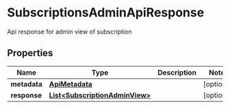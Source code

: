 

# SubscriptionsAdminApiResponse

Api response for admin view of subscription

## Properties

Name | Type | Description | Notes
------------ | ------------- | ------------- | -------------
**metadata** | [**ApiMetadata**](ApiMetadata.md) |  |  [optional]
**response** | [**List&lt;SubscriptionAdminView&gt;**](SubscriptionAdminView.md) |  |  [optional]




